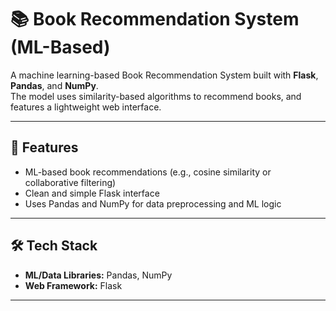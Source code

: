 # 📚 Book Recommendation System (ML-Based)

A machine learning-based Book Recommendation System built with **Flask**, **Pandas**, and **NumPy**.  
The model uses similarity-based algorithms to recommend books, and features a lightweight web interface.

---

## 🚀 Features

- ML-based book recommendations (e.g., cosine similarity or collaborative filtering)
- Clean and simple Flask interface
- Uses Pandas and NumPy for data preprocessing and ML logic

---

## 🛠 Tech Stack

- **ML/Data Libraries:** Pandas, NumPy  
- **Web Framework:** Flask

---
